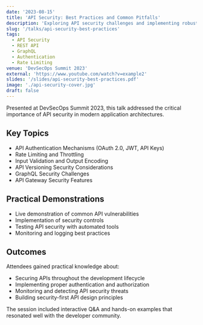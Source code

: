 ```yaml
---
date: '2023-08-15'
title: 'API Security: Best Practices and Common Pitfalls'
description: 'Exploring API security challenges and implementing robust security measures for modern API architectures.'
slug: '/talks/api-security-best-practices'
tags:
  - API Security
  - REST API
  - GraphQL
  - Authentication
  - Rate Limiting
venue: 'DevSecOps Summit 2023'
external: 'https://www.youtube.com/watch?v=example2'
slides: '/slides/api-security-best-practices.pdf'
image: './api-security-cover.jpg'
draft: false
---
```


Presented at DevSecOps Summit 2023, this talk addressed the critical importance of API security in modern application architectures.

## Key Topics

- API Authentication Mechanisms (OAuth 2.0, JWT, API Keys)
- Rate Limiting and Throttling
- Input Validation and Output Encoding
- API Versioning Security Considerations
- GraphQL Security Challenges
- API Gateway Security Features

## Practical Demonstrations

- Live demonstration of common API vulnerabilities
- Implementation of security controls
- Testing API security with automated tools
- Monitoring and logging best practices

## Outcomes

Attendees gained practical knowledge about:
- Securing APIs throughout the development lifecycle
- Implementing proper authentication and authorization
- Monitoring and detecting API security threats
- Building security-first API design principles

The session included interactive Q&A and hands-on examples that resonated well with the developer community.